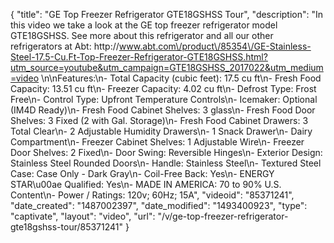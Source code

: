 {
    "title": "GE Top Freezer Refrigerator GTE18GSHSS Tour",
    "description": "In this video we take a look at the GE top freezer refrigerator model GTE18GSHSS.  See more about this refrigerator and all our other refrigerators at Abt: http:\/\/www.abt.com\/product\/85354\/GE-Stainless-Steel-17.5-Cu.Ft-Top-Freezer-Refrigerator-GTE18GSHSS.html?utm_source=youtube&utm_campaign=GTE18GSHSS_2017022&utm_medium=video \n\nFeatures:\n- Total Capacity (cubic feet): 17.5 cu ft\n- Fresh Food Capacity: 13.51 cu ft\n- Freezer Capacity: 4.02 cu ft\n- Defrost Type: Frost Free\n- Control Type: Upfront Temperature Controls\n- Icemaker: Optional (IM4D Ready)\n- Fresh Food Cabinet Shelves: 3 glass\n- Fresh Food Door Shelves: 3 Fixed (2 with Gal. Storage)\n- Fresh Food Cabinet Drawers: 3 Total Clear\n- 2 Adjustable Humidity Drawers\n- 1 Snack Drawer\n- Dairy Compartment\n- Freezer Cabinet Shelves: 1 Adjustable Wire\n- Freezer Door Shelves: 2 Fixed\n- Door Swing: Reversible Hinges\n- Exterior Design: Stainless Steel Rounded Doors\n- Handle: Stainless Steel\n- Textured Steel Case: Case Only - Dark Gray\n- Coil-Free Back: Yes\n- ENERGY STAR\u00ae Qualified: Yes\n- MADE IN AMERICA: 70 to 90% U.S. Content\n- Power \/ Ratings: 120v; 60Hz; 15A",
    "videoid": "85371241",
    "date_created": "1487002397",
    "date_modified": "1493400923",
    "type": "captivate",
    "layout": "video",
    "url": "\/v\/ge-top-freezer-refrigerator-gte18gshss-tour\/85371241"
}